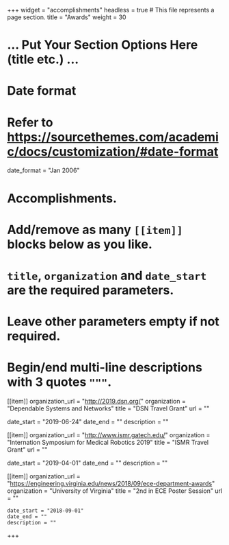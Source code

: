 +++
widget = "accomplishments"
headless = true  # This file represents a page section.
title = "Awards"
weight = 30
# ... Put Your Section Options Here (title etc.) ...

# Date format
#   Refer to https://sourcethemes.com/academic/docs/customization/#date-format
date_format = "Jan 2006"

# Accomplishments.
#   Add/remove as many `[[item]]` blocks below as you like.
#   `title`, `organization` and `date_start` are the required parameters.
#   Leave other parameters empty if not required.
#   Begin/end multi-line descriptions with 3 quotes `"""`.

[[item]]
  organization_url = "http://2019.dsn.org/"
  organization = "Dependable Systems and Networks"
  title = "DSN Travel Grant"
  url = ""

  date_start = "2019-06-24"
  date_end = ""
  description = ""


[[item]]
  organization_url = "http://www.ismr.gatech.edu/"
  organization = "Internation Symposium for Medical Robotics 2019"
  title = "ISMR Travel Grant"
  url = ""

  date_start = "2019-04-01"
  date_end = ""
  description = ""

  [[item]]
    organization_url = "https://engineering.virginia.edu/news/2018/09/ece-department-awards"
    organization = "University of Virginia"
    title = "2nd in ECE Poster Session"
    url = ""

    date_start = "2018-09-01"
    date_end = ""
    description = ""
+++
